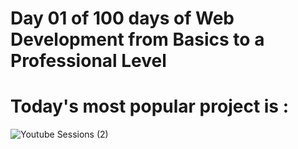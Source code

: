 # Day 01 of 100 days of Web Development from Basics to a Professional Level
<h1>Today's most popular project is :</h1>

![Youtube Sessions (2)](https://github.com/user-attachments/assets/84c43589-bf64-4ca2-86e4-b7525f644b0d)
